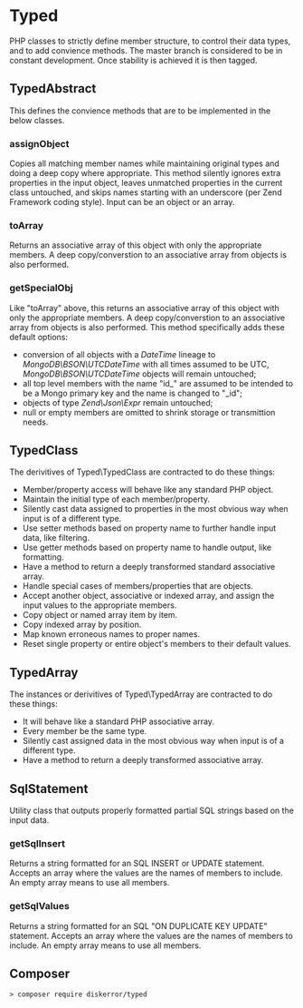 # Typed
PHP classes to strictly define member structure, to control their data types, and to add convience methods. The master branch is considered to be in constant development. Once stability is achieved it is then tagged.

## TypedAbstract
This defines the convience methods that are to be implemented in the below classes.
### assignObject
Copies all matching member names while maintaining original types and doing a deep copy where appropriate.
This method silently ignores extra properties in the input object, leaves unmatched properties in the current class untouched, and skips names starting with an underscore (per Zend Framework coding style).
Input can be an object or an array.
### toArray
Returns an associative array of this object with only the appropriate members. A deep copy/converstion to an associative array from objects is also performed.
### getSpecialObj
Like "toArray" above, this returns an associative array of this object with only the appropriate members. A deep copy/converstion to an associative array from objects is also performed. This method specifically adds these default options:
* conversion of all objects with a *DateTime* lineage to *MongoDB\BSON\UTCDateTime* with all times assumed to be UTC, *MongoDB\BSON\UTCDateTime* objects will remain untouched;
* all top level members with the name "id_" are assumed to be intended to be a Mongo primary key and the name is changed to "_id";
* objects of type *Zend\Json\Expr* remain untouched;
* null or empty members are omitted to shrink storage or transmittion needs.

## TypedClass
The derivitives of Typed\TypedClass are contracted to do these things:
* Member/property access will behave like any standard PHP object.
* Maintain the initial type of each member/property.
* Silently cast data assigned to properties in the most obvious way when input is of a different type.
* Use setter methods based on property name to further handle input data, like filtering.
* Use getter methods based on property name to handle output, like formatting.
* Have a method to return a deeply transformed standard associative array.
* Handle special cases of members/properties that are objects.
* Accept another object, associative or indexed array, and assign the input values to the appropriate members.
 *	Copy object or named array item by item.
 *	Copy indexed array by position.
 *  Map known erroneous names to proper names.
 *	Reset single property or entire object's members to their default values.

## TypedArray
The instances or derivitives of Typed\TypedArray are contracted to do these things:
* It will behave like a standard PHP associative array.
* Every member be the same type.
* Silently cast assigned data in the most obvious way when input is of a different type.
* Have a method to return a deeply transformed associative array.

## SqlStatement
Utility class that outputs properly formatted partial SQL strings based on the input data.
### getSqlInsert
Returns a string formatted for an SQL INSERT or UPDATE statement.
Accepts an array where the values are the names of members to include. An empty array means to use all members.
### getSqlValues
Returns a string formatted for an SQL "ON DUPLICATE KEY UPDATE" statement.
Accepts an array where the values are the names of members to include. An empty array means to use all members.

## Composer
```
> composer require diskerror/typed
```
